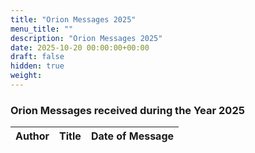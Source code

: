 ```yaml
---
title: "Orion Messages 2025"
menu_title: ""
description: "Orion Messages 2025"
date: 2025-10-20 00:00:00+00:00
draft: false
hidden: true
weight:
---
```

### Orion Messages received during the Year 2025

Author | Title | Date of Message  
---|---|---  
